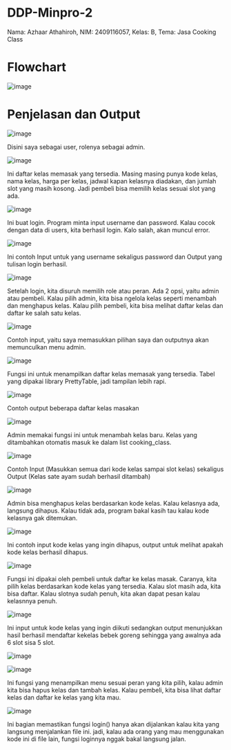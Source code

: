 # DDP-Minpro-2
Nama: Azhaar Athahiroh, NIM: 2409116057, Kelas: B, Tema: Jasa Cooking Class
# Flowchart
![image](https://github.com/user-attachments/assets/50d3c55d-b91d-4fe9-8527-d0e2f56408fc)

# Penjelasan dan Output

![image](https://github.com/user-attachments/assets/c7a3e43d-3cd2-4b9a-a35c-2d78a77ca1ac)

Disini saya sebagai user, rolenya sebagai admin.

![image](https://github.com/user-attachments/assets/f91084aa-33bb-42a8-aeaa-7d01900de039)

Ini daftar kelas memasak yang tersedia. Masing masing punya kode kelas, nama kelas, harga per kelas, jadwal kapan kelasnya diadakan, dan jumlah slot yang masih kosong. Jadi pembeli bisa memilih kelas sesuai slot yang ada.

![image](https://github.com/user-attachments/assets/21ea3e8d-69bb-4fc3-b7ec-81e1c698bc0c)

Ini buat login. Program minta input username dan password. Kalau cocok dengan data di users, kita berhasil login. Kalo salah, akan muncul error.

![image](https://github.com/user-attachments/assets/cda08466-8d72-45df-94be-9a61467f78c9)

Ini contoh Input untuk yang username sekaligus password dan Output yang tulisan login berhasil.

![image](https://github.com/user-attachments/assets/ffce69ef-e563-4954-8ac9-59278e75f3da)

Setelah login, kita disuruh memilih role atau peran. Ada 2 opsi, yaitu admin atau pembeli. Kalau pilih admin, kita bisa ngelola kelas seperti menambah dan menghapus kelas. Kalau pilih pembeli, kita bisa melihat daftar kelas dan daftar ke salah satu kelas.

![image](https://github.com/user-attachments/assets/6b15d7f9-0198-4d04-bd97-2932ce97e072)

Contoh input, yaitu saya memasukkan pilihan saya dan outputnya akan memunculkan menu admin.

![image](https://github.com/user-attachments/assets/b0e234e7-dbb2-489a-9737-0bd089a0dce4)

Fungsi ini untuk menampilkan daftar kelas memasak yang tersedia. Tabel yang dipakai library PrettyTable, jadi tampilan lebih rapi.

![image](https://github.com/user-attachments/assets/6bbc2363-82e4-4883-9aef-92f690868f5c)

Contoh output beberapa daftar kelas masakan

![image](https://github.com/user-attachments/assets/f57f206f-0012-4adb-89e0-69457a4f914d)

Admin memakai fungsi ini untuk menambah kelas baru. Kelas yang ditambahkan otomatis masuk ke dalam list cooking_class.

![image](https://github.com/user-attachments/assets/82c8599a-18db-4fd1-bef4-07b67a1e77cb)

Contoh Input (Masukkan semua dari kode kelas sampai slot kelas) sekaligus Output (Kelas sate ayam sudah berhasil ditambah)

![image](https://github.com/user-attachments/assets/08969cf6-b1f5-4689-a3ce-3b3581ccc532)

Admin bisa menghapus kelas berdasarkan kode kelas. Kalau kelasnya ada, langsung dihapus. Kalau tidak ada, program bakal kasih tau kalau kode kelasnya gak ditemukan.

![image](https://github.com/user-attachments/assets/2e7d537f-f557-4ade-bda2-ffa74f2f2726)

Ini contoh input kode kelas yang ingin dihapus, output untuk melihat apakah kode kelas berhasil dihapus.

![image](https://github.com/user-attachments/assets/e2434120-ebdd-4e5f-be61-8b54c92757fe)

Fungsi ini dipakai oleh pembeli untuk daftar ke kelas masak. Caranya, kita pilih kelas berdasarkan kode kelas yang tersedia. Kalau slot masih ada, kita bisa daftar. Kalau slotnya sudah penuh, kita akan dapat pesan kalau kelasnnya penuh.

![image](https://github.com/user-attachments/assets/b27904af-b334-47ed-b96c-953fe671de70)

Ini input untuk kode kelas yang ingin diikuti sedangkan output menunjukkan hasil berhasil mendaftar kekelas bebek goreng sehingga yang awalnya ada 6 slot sisa 5 slot.

![image](https://github.com/user-attachments/assets/6e21833e-df33-4660-ae5a-bfd65ab2e94d)

![image](https://github.com/user-attachments/assets/3349e2a0-e8f0-40de-86e4-5dcd636bf254)

Ini fungsi yang menampilkan menu sesuai peran yang kita pilih, kalau admin kita bisa hapus kelas dan tambah kelas. Kalau pembeli, kita bisa lihat daftar kelas dan daftar ke kelas yang kita mau.

![image](https://github.com/user-attachments/assets/501947a9-11f3-43e5-b3d3-31eb8f983c85)

Ini bagian memastikan fungsi login() hanya akan dijalankan kalau kita yang langsung menjalankan file ini. jadi, kalau ada orang yang mau menggunakan kode ini di file lain, fungsi loginnya nggak bakal langsung jalan.
